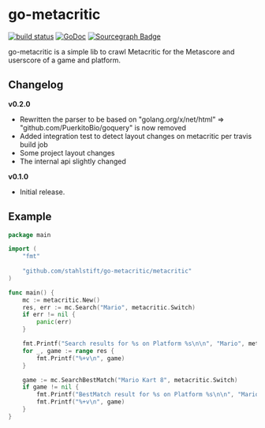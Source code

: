 # go-metacritic
[![build status](https://secure.travis-ci.org/stahlstift/go-metacritic.svg?branch=master)](http://travis-ci.org/stahlstift/go-metacritic) [![GoDoc](https://godoc.org/github.com/stahlstift/go-metacritic?status.png)](http://godoc.org/github.com/stahlstift/go-metacritic) [![Sourcegraph Badge](https://sourcegraph.com/github.com/stahlstift/go-metacritic/-/badge.svg)](https://sourcegraph.com/github.com/stahlstift/go-metacritic?badge)

go-metacritic is a simple lib to crawl Metacritic for the Metascore and userscore of a game and platform.

## Changelog

**v0.2.0**
- Rewritten the parser to be based on "golang.org/x/net/html" => "github.com/PuerkitoBio/goquery" is now removed
- Added integration test to detect layout changes on metacritic per travis build job
- Some project layout changes
- The internal api slightly changed

**v0.1.0**
- Initial release.

## Example

```Go
package main

import (
    "fmt"
    
    "github.com/stahlstift/go-metacritic/metacritic"
)

func main() {
    mc := metacritic.New()
    res, err := mc.Search("Mario", metacritic.Switch)
    if err != nil {
        panic(err)
    }

    fmt.Printf("Search results for %s on Platform %s\n\n", "Mario", metacritic.Switch)
    for _, game := range res {
        fmt.Printf("%+v\n", game)
    }

    game := mc.SearchBestMatch("Mario Kart 8", metacritic.Switch)
    if game != nil {
        fmt.Printf("BestMatch result for %s on Platform %s\n\n", "Mario Kart 8", metacritic.Switch)
        fmt.Printf("%+v\n", game)
    }
}
```
